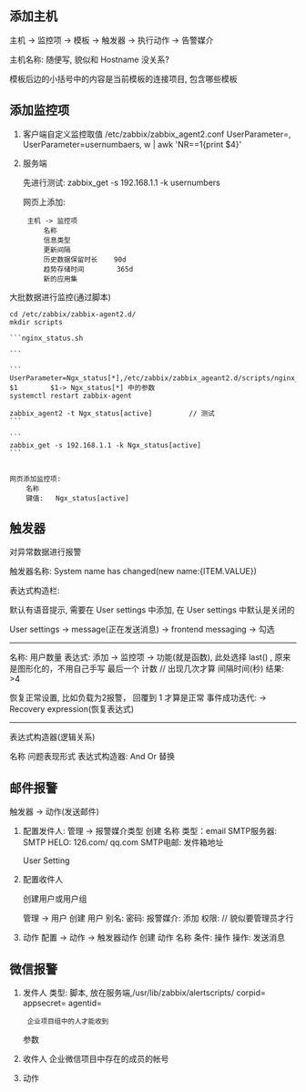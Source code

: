 

## 添加主机

主机 -> 监控项 -> 模板 -> 触发器 -> 执行动作 -> 告警媒介

主机名称: 随便写, 貌似和 Hostname 没关系?

模板后边的小括号中的内容是当前模板的连接项目, 包含哪些模板


## 添加监控项

1. 客户端自定义监控取值
    /etc/zabbix/zabbix_agent2.conf
        UserParameter=<key>,<shell command>
        UserParameter=usernumbaers, w | awk 'NR==1{print $4}'

2. 服务端

    先进行测试: zabbix_get -s 192.168.1.1 -k usernumbers

    网页上添加:

        主机 -> 监控项 
            名称
            信息类型
            更新间隔
            历史数据保留时长    90d
            趋势存储时间        365d
            新的应用集


大批数据进行监控(通过脚本)

    cd /etc/zabbix/zabbix-agent2.d/
    mkdir scripts

    ```nginx_status.sh

    ```

    ```
    UserParameter=Ngx_status[*],/etc/zabbix/zabbix_ageant2.d/scripts/nginx_status.sh $1        $1-> Ngx_status[*] 中的参数
    systemctl restart zabbix-agent

    zabbix_agent2 -t Ngx_status[active]         // 测试
    ```

    ```
    zabbix_get -s 192.168.1.1 -k Ngx_status[active]
    ```


    网页添加监控项:
        名称
        键值:   Ngx_status[active]



## 触发器

对异常数据进行报警

触发器名称:  System name has changed(new name:{ITEM.VALUE})

表达式构造栏:

默认有语音提示, 需要在 User settings 中添加, 在 User settings 中默认是关闭的

User settings -> message(正在发送消息) -> frontend messaging -> 勾选

---

名称: 用户数量
表达式: 添加 -> 监控项 -> 功能(就是函数), 此处选择 last() , 原来是图形化的，不用自己手写
最后一个 计数                       // 出现几次才算
间隔时间(秒)
结果: >4

恢复正常设置, 比如负载为2报警， 回覆到 1 才算是正常
    事件成功迭代: -> Recovery expression(恢复表达式)

---

表达式构造器(逻辑关系)

名称
问题表现形式
表达式构造器: And  Or  替换




## 邮件报警

触发器 -> 动作(发送邮件)


1. 配置发件人:
    管理 -> 报警媒介类型
        创建
            名称
            类型：email
            SMTP服务器:
            SMTP HELO:    126.com/ qq.com
            SMTP电邮: 发件箱地址

    User Setting

2. 配置收件人

    创建用户或用户组

    管理 -> 用户
        创建
            用户
                别名:
                密码:
            报警媒介:
                添加
            权限:               // 貌似要管理员才行

3. 动作
    配置 -> 动作 -> 触发器动作
        创建
            动作
                名称
                条件:
            操作
                操作: 发送消息


## 微信报警

1. 发件人
    类型: 脚本, 放在服务端,/usr/lib/zabbix/alertscripts/
        corpid=
        appsecret=
        agentid=
        
        企业项目组中的人才能收到

    参数


2. 收件人
    企业微信项目中存在的成员的帐号

3. 动作

